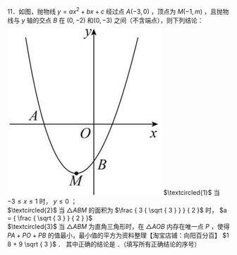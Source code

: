 11．如图，抛物线 $y = a x ^ { 2 } + b x + c$ 经过点 $A \left( - 3 , 0 \right)$ ，顶点为 $M \left( - 1 , m \right)$ ，且抛物线与 $y$ 轴的交点 $B$ 在 $\left( 0 , - 2 \right)$ 和$\left( 0 , - 3 \right)$ 之间（不含端点），则下列结论：
![](<../../qs_image_DB/专题2-2_费马点与加权费马点详细总结（解析版）/b1e3b9039ea6b3ed754a884d448a6d55cd949e7b96df85126cc63dad75632fdc.jpg>)
$\textcircled{1}$ 当 $- 3 \leq x \leq 1$ 时， $y \le 0$ ；  
$\textcircled{2}$ 当 $\triangle A B M$ 的面积为 $\frac { 3 { \sqrt { 3 } } } { 2 }$ 时， $a = { \frac { \sqrt { 3 } } { 2 } }$   
$\textcircled{3}$ 当 $\triangle A B M$ 为直角三角形时，在 $\triangle A O B$ 内存在唯一点 $P$ ，使得 $P A + P O + P B$ 的值最小，最小值的平方为资料整理【淘宝店铺：向阳百分百】
$1 8 + 9 \sqrt { 3 }$ ．
其中正确的结论是 ．（填写所有正确结论的序号）
